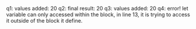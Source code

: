 q1: values added:  20
q2: final result:  20
q3: values added:  20
q4: error! let variable can only accessed within the block, in line 13, it is trying to access it outside of the block it define.

